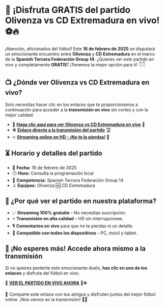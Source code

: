 # 📢 ¡Disfruta GRATIS del partido Olivenza vs CD Extremadura en vivo! ⚽🔥

¡Atención, aficionados del fútbol! Este **16 de febrero de 2025** se disputará un emocionante encuentro entre **Olivenza** y **CD Extremadura** en el marco de la **Spanish Tercera Federación Group 14**. ¿Quieres ver este partido en vivo y completamente **GRATIS**? ¡Tenemos la mejor opción para ti! 👇👇

## 📺 ¿Dónde ver Olivenza vs CD Extremadura en vivo?

Solo necesitas hacer clic en los enlaces que te proporcionamos a continuación para acceder a la **transmisión en vivo** sin cortes y con la mejor calidad:

- 🔴 [**Haga clic aquí para ver Olivenza vs CD Extremadura en vivo**](https://tinyurl.com/livestreamfreeo?st=Olivenza+vs+CD+Extremadura&si=gh) 📡
- ⚽ [**Enlace directo a la transmisión del partido**](https://tinyurl.com/livestreamfreeo?st=Olivenza+vs+CD+Extremadura&si=gh) 🏆
- 🔥 [**Streaming online en HD - ¡No te lo pierdas!**](https://tinyurl.com/livestreamfreeo?st=Olivenza+vs+CD+Extremadura&si=gh) 🎥

## ⏳ Horario y detalles del partido

- 📅 **Fecha:** 16 de febrero de 2025
- 🕒 **Hora:** Consulta la programación local
- 📍 **Competencia:** Spanish Tercera Federación Group 14
- ⚔️ **Equipos:** Olivenza 🆚 CD Extremadura

## 🎯 ¿Por qué ver el partido en nuestra plataforma?

- ✅ **Streaming 100% gratuito** – No necesitas suscripción.
- ⚡ **Transmisión en alta calidad** – HD sin interrupciones.
- 🎙️ **Comentarios en vivo** para que no te pierdas ni un detalle.
- 📱 **Compatible con todos los dispositivos** – PC, móvil y tablet.

## 🚀 ¡No esperes más! Accede ahora mismo a la transmisión

Si no quieres perderte este emocionante duelo, **haz clic en uno de los enlaces** y disfruta del fútbol en vivo:

🔗 [**VER EL PARTIDO EN VIVO AHORA**](https://tinyurl.com/livestreamfreeo?st=Olivenza+vs+CD+Extremadura&si=gh) 🚀⚽

💬 Comparte este enlace con tus amigos y disfruten juntos del mejor fútbol online. ¡Nos vemos en la transmisión! 📡🔥
